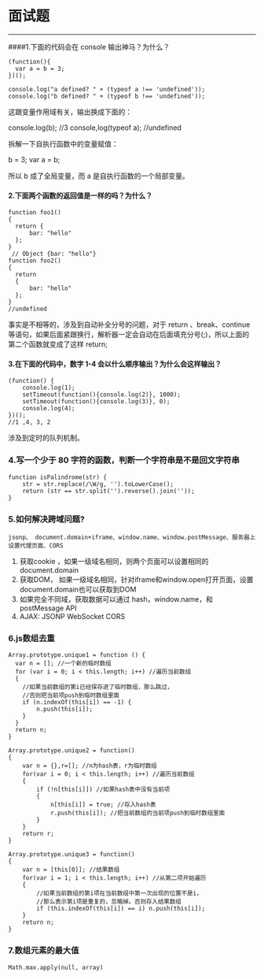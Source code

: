 # 面试题

---

####1.下面的代码会在 console 输出神马？为什么？
```
(function(){
  var a = b = 3;
})();

console.log("a defined? " + (typeof a !== 'undefined'));   
console.log("b defined? " + (typeof b !== 'undefined'));
```
这跟变量作用域有关，输出换成下面的：

console.log(b); //3
console,log(typeof a); //undefined

拆解一下自执行函数中的变量赋值：

b = 3;
var a = b;

所以 b 成了全局变量，而 a 是自执行函数的一个局部变量。

#### 2.下面两个函数的返回值是一样的吗？为什么？
```
function foo1()
{
  return {
      bar: "hello"
  };
}
 // Object {bar: "hello"}
function foo2()
{
  return
  {
      bar: "hello"
  };
}
//undefined
```
事实是不相等的，涉及到自动补全分号的问题，对于 return 、break、continue 等语句，如果后面紧跟换行，解析器一定会自动在后面填充分号(;)，所以上面的第二个函数就变成了这样 return;

#### 3.在下面的代码中，数字 1-4 会以什么顺序输出？为什么会这样输出？
```
(function() {
    console.log(1); 
    setTimeout(function(){console.log(2)}, 1000); 
    setTimeout(function(){console.log(3)}, 0); 
    console.log(4);
})();
//1 ,4, 3, 2 
```
涉及到定时的队列机制。

### 4.写一个少于 80 字符的函数，判断一个字符串是不是回文字符串
```
function isPalindrome(str) {
    str = str.replace(/\W/g, '').toLowerCase();
    return (str == str.split('').reverse().join(''));
}
```

### 5.如何解决跨域问题?
    jsonp、 document.domain+iframe、window.name、window.postMessage、服务器上设置代理页面、CORS  
1. 获取cookie ，如果一级域名相同，则两个页面可以设置相同的document.domain  
2. 获取DOM， 如果一级域名相同，针对iframe和window.open打开页面，设置document.domain也可以获取到DOM
3. 如果完全不同域，获取数据可以通过 hash，window.name，和postMessage API
4. AJAX: JSONP WebSocket CORS
    
### 6.js数组去重
```
Array.prototype.unique1 = function () {
  var n = []; //一个新的临时数组
  for (var i = 0; i < this.length; i++) //遍历当前数组
  {
    //如果当前数组的第i已经保存进了临时数组，那么跳过，
    //否则把当前项push到临时数组里面
    if (n.indexOf(this[i]) == -1) {
        n.push(this[i]);
    }
  }
  return n;
}

Array.prototype.unique2 = function()
{
    var n = {},r=[]; //n为hash表，r为临时数组
    for(var i = 0; i < this.length; i++) //遍历当前数组
    {
        if (!n[this[i]]) //如果hash表中没有当前项
        {
            n[this[i]] = true; //存入hash表
            r.push(this[i]); //把当前数组的当前项push到临时数组里面
        }
    }
    return r;
}

Array.prototype.unique3 = function()
{
    var n = [this[0]]; //结果数组
    for(var i = 1; i < this.length; i++) //从第二项开始遍历
    {
        //如果当前数组的第i项在当前数组中第一次出现的位置不是i，
        //那么表示第i项是重复的，忽略掉。否则存入结果数组
        if (this.indexOf(this[i]) == i) n.push(this[i]);
    }
    return n;
}
```

### 7.数组元素的最大值
`Math.max.apply(null, array)`

